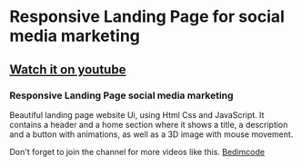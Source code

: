 # Responsive Landing Page for social media marketing
## [Watch it on youtube](https://youtu.be/Lf6zONwYeec)
### Responsive Landing Page social media marketing
Beautiful landing page website Ui, using Html Css and JavaScript. It contains a header and a home section where it shows a title, a description and a button with animations, as well as a 3D image with mouse movement.

Don't forget to join the channel for more videos like this.
[Bedimcode](https://www.youtube.com/c/Bedimcode)
